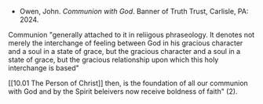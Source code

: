 - Owen, John. *Communion with God*. Banner of Truth Trust, Carlisle, PA: 2024.

Communion "generally attached to it in reliigous phraseology. It denotes not merely the interchange of feeling between God in his gracious character and a soul in a state of grace, but the gracious character and a soul in a state of grace, but the gracious relationship upon which this holy interchange is based" 

[[10.01 The Person of Christ]] then, is the foundation of all our communion with God and by the Spirit beleivers now receive boldness of faith" (2).